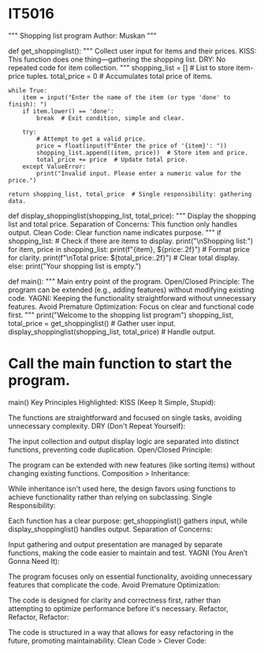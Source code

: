 # IT5016
"""
Shopping list program
Author: Muskan
"""

def get_shoppinglist():
    """
    Collect user input for items and their prices.
    KISS: This function does one thing—gathering the shopping list.
    DRY: No repeated code for item collection.
    """
    shopping_list = []  # List to store item-price tuples.
    total_price = 0     # Accumulates total price of items.

    while True:
        item = input("Enter the name of the item (or type 'done' to finish): ")
        if item.lower() == 'done':
            break  # Exit condition, simple and clear.
        
        try:
            # Attempt to get a valid price.
            price = float(input(f"Enter the price of '{item}': "))
            shopping_list.append((item, price))  # Store item and price.
            total_price += price  # Update total price.
        except ValueError:
            print("Invalid input. Please enter a numeric value for the price.")
    
    return shopping_list, total_price  # Single responsibility: gathering data.

def display_shoppinglist(shopping_list, total_price):
    """
    Display the shopping list and total price.
    Separation of Concerns: This function only handles output.
    Clean Code: Clear function name indicates purpose.
    """
    if shopping_list:  # Check if there are items to display.
        print("\nShopping list:")
        for item, price in shopping_list:
            print(f"{item}, ${price:.2f}")  # Format price for clarity.
        print(f"\nTotal price: ${total_price:.2f}")  # Clear total display.
    else:
        print("Your shopping list is empty.")

def main():
    """
    Main entry point of the program.
    Open/Closed Principle: The program can be extended (e.g., adding features) without modifying existing code.
    YAGNI: Keeping the functionality straightforward without unnecessary features.
    Avoid Premature Optimization: Focus on clear and functional code first.
    """
    print("Welcome to the shopping list program")
    shopping_list, total_price = get_shoppinglist()  # Gather user input.
    display_shoppinglist(shopping_list, total_price)  # Handle output.

# Call the main function to start the program.
main()
Key Principles Highlighted:
KISS (Keep It Simple, Stupid):

The functions are straightforward and focused on single tasks, avoiding unnecessary complexity.
DRY (Don't Repeat Yourself):

The input collection and output display logic are separated into distinct functions, preventing code duplication.
Open/Closed Principle:

The program can be extended with new features (like sorting items) without changing existing functions.
Composition > Inheritance:

While inheritance isn't used here, the design favors using functions to achieve functionality rather than relying on subclassing.
Single Responsibility:

Each function has a clear purpose: get_shoppinglist() gathers input, while display_shoppinglist() handles output.
Separation of Concerns:

Input gathering and output presentation are managed by separate functions, making the code easier to maintain and test.
YAGNI (You Aren’t Gonna Need It):

The program focuses only on essential functionality, avoiding unnecessary features that complicate the code.
Avoid Premature Optimization:

The code is designed for clarity and correctness first, rather than attempting to optimize performance before it's necessary.
Refactor, Refactor, Refactor:

The code is structured in a way that allows for easy refactoring in the future, promoting maintainability.
Clean Code > Clever Code:




